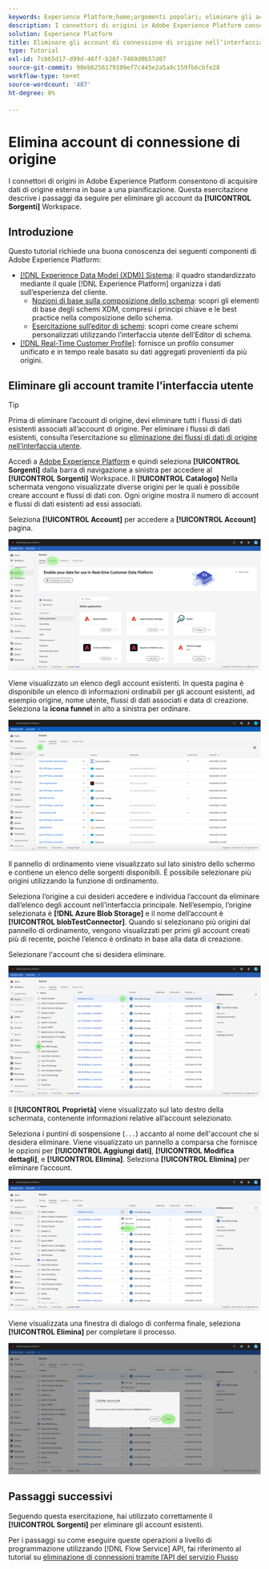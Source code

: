 ```yaml
---
keywords: Experience Platform;home;argomenti popolari; eliminare gli account
description: I connettori di origini in Adobe Experience Platform consentono di acquisire dati di origine esterna in base a una pianificazione. Questa esercitazione fornisce i passaggi per eliminare gli account dall’area di lavoro Origini.
solution: Experience Platform
title: Eliminare gli account di connessione di origine nell’interfaccia utente
type: Tutorial
exl-id: 7cb65d17-d99d-46ff-b28f-7469d0b57d07
source-git-commit: 90eb6256179109ef7c445e2a5a8c159fb6cbfe28
workflow-type: tm+mt
source-wordcount: '487'
ht-degree: 0%

---
```


# Elimina account di connessione di origine

I connettori di origini in Adobe Experience Platform consentono di acquisire dati di origine esterna in base a una pianificazione. Questa esercitazione descrive i passaggi da seguire per eliminare gli account da **[!UICONTROL Sorgenti]** Workspace.

## Introduzione

Questo tutorial richiede una buona conoscenza dei seguenti componenti di Adobe Experience Platform:

- [[!DNL Experience Data Model (XDM)] Sistema](../../../xdm/home.md): il quadro standardizzato mediante il quale [!DNL Experience Platform] organizza i dati sull’esperienza del cliente.
   - [Nozioni di base sulla composizione dello schema](../../../xdm/schema/composition.md): scopri gli elementi di base degli schemi XDM, compresi i principi chiave e le best practice nella composizione dello schema.
   - [Esercitazione sull’editor di schemi](../../../xdm/tutorials/create-schema-ui.md): scopri come creare schemi personalizzati utilizzando l’interfaccia utente dell’Editor di schema.
- [[!DNL Real-Time Customer Profile]](../../../profile/home.md): fornisce un profilo consumer unificato e in tempo reale basato su dati aggregati provenienti da più origini.

## Eliminare gli account tramite l’interfaccia utente

>[!TIP]
>
>Prima di eliminare l’account di origine, devi eliminare tutti i flussi di dati esistenti associati all’account di origine. Per eliminare i flussi di dati esistenti, consulta l’esercitazione su [eliminazione dei flussi di dati di origine nell’interfaccia utente](./delete.md).

Accedi a [Adobe Experience Platform](https://platform.adobe.com) e quindi seleziona **[!UICONTROL Sorgenti]** dalla barra di navigazione a sinistra per accedere al **[!UICONTROL Sorgenti]** Workspace. Il **[!UICONTROL Catalogo]** Nella schermata vengono visualizzate diverse origini per le quali è possibile creare account e flussi di dati con. Ogni origine mostra il numero di account e flussi di dati esistenti ad essi associati.

Seleziona **[!UICONTROL Account]** per accedere a **[!UICONTROL Account]** pagina.

![catalog-accounts](../../images/tutorials/delete-accounts/catalog.png)

Viene visualizzato un elenco degli account esistenti. In questa pagina è disponibile un elenco di informazioni ordinabili per gli account esistenti, ad esempio origine, nome utente, flussi di dati associati e data di creazione. Seleziona la **icona funnel** in alto a sinistra per ordinare.

![elenco dei flussi di dati](../../images/tutorials/delete-accounts/accounts.png)

Il pannello di ordinamento viene visualizzato sul lato sinistro dello schermo e contiene un elenco delle sorgenti disponibili. È possibile selezionare più origini utilizzando la funzione di ordinamento.

Seleziona l’origine a cui desideri accedere e individua l’account da eliminare dall’elenco degli account nell’interfaccia principale. Nell’esempio, l’origine selezionata è **[!DNL Azure Blob Storage]** e il nome dell’account è **[!UICONTROL blobTestConnector]**. Quando si selezionano più origini dal pannello di ordinamento, vengono visualizzati per primi gli account creati più di recente, poiché l’elenco è ordinato in base alla data di creazione.

Selezionare l&#39;account che si desidera eliminare.

![dataflows-sort](../../images/tutorials/delete-accounts/sort.png)

Il **[!UICONTROL Proprietà]** viene visualizzato sul lato destro della schermata, contenente informazioni relative all’account selezionato.

Seleziona i puntini di sospensione (`...`) accanto al nome dell&#39;account che si desidera eliminare. Viene visualizzato un pannello a comparsa che fornisce le opzioni per **[!UICONTROL Aggiungi dati]**, **[!UICONTROL Modifica dettagli]**, e **[!UICONTROL Elimina]**. Seleziona **[!UICONTROL Elimina]** per eliminare l’account.

![dataflows-sort](../../images/tutorials/delete-accounts/delete.png)

Viene visualizzata una finestra di dialogo di conferma finale, seleziona **[!UICONTROL Elimina]** per completare il processo.

![eliminare](../../images/tutorials/delete-accounts/confirm.png)

## Passaggi successivi

Seguendo questa esercitazione, hai utilizzato correttamente il **[!UICONTROL Sorgenti]** per eliminare gli account esistenti.

Per i passaggi su come eseguire queste operazioni a livello di programmazione utilizzando [!DNL Flow Service] API, fai riferimento al tutorial su [eliminazione di connessioni tramite l’API del servizio Flusso](../../tutorials/api/delete.md)
